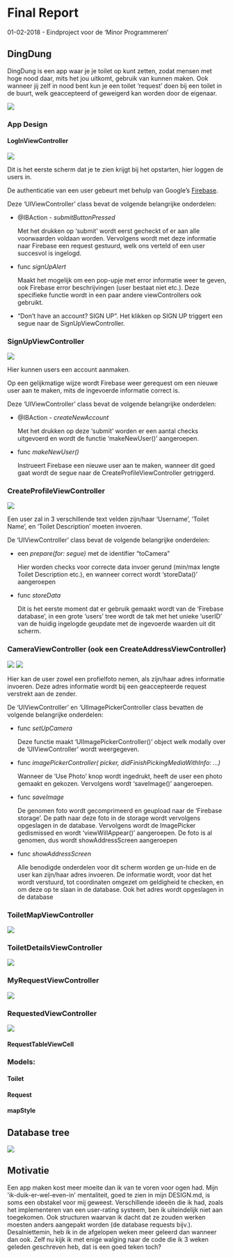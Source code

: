 # Final Report 

01-02-2018 - Eindproject voor de ‘Minor Programmeren’

## DingDung

DingDung is een app waar je je toilet op kunt zetten, zodat mensen met hoge nood daar, mits het jou uitkomt, gebruik van kunnen maken. Ook wanneer jij zelf in nood bent kun je een toilet ‘request’ doen bij een toilet in de buurt, welk geaccepteerd of geweigerd kan worden door de eigenaar. 

![](https://github.com/StefanBonestroo/DingDung/blob/master/doc/App%20demo.png)

### App Design

#### LogInViewController

![](https://github.com/StefanBonestroo/DingDung/blob/master/doc/LogInViewController.PNG)

Dit is het eerste scherm dat je te zien krijgt bij het opstarten, hier loggen de users in.

De authenticatie van een user gebeurt met behulp van Google’s [Firebase](https://firebase.google.com/).

Deze ‘UIViewController’ class bevat de volgende belangrijke onderdelen:

* @IBAction - *submitButtonPressed*

	Met het drukken op ‘submit’ wordt eerst gecheckt of er aan alle voorwaarden voldaan worden. Vervolgens wordt met deze informatie naar Firebase een request gestuurd, welk ons verteld of een user succesvol is ingelogd.
	
* func *signUpAlert*

	Maakt het mogelijk om een pop-upje met error informatie weer te geven, ook Firebase error beschrijvingen (user bestaat niet etc.). Deze specifieke functie wordt in een paar andere viewControllers ook gebruikt.
	
* “Don’t have an account? SIGN UP”. Het klikken op SIGN UP triggert een segue naar de SignUpViewController.

### SignUpViewController

![](https://github.com/StefanBonestroo/DingDung/blob/master/doc/SignUpViewController.PNG)

Hier kunnen users een account aanmaken. 

Op een gelijkmatige wijze wordt Firebase weer gerequest om een nieuwe user aan te maken, mits de ingevoerde informatie correct is.

Deze ‘UIViewController’ class bevat de volgende belangrijke onderdelen:

* @IBAction - *createNewAccount*

	Met het drukken op deze ‘submit’ worden er een aantal checks uitgevoerd en wordt de functie ‘makeNewUser()’ aangeroepen.
	
* func *makeNewUser()*

	Instrueert Firebase een nieuwe user aan te maken, wanneer dit goed gaat wordt de segue naar de CreateProfileViewController getriggerd.

### CreateProfileViewController

![](https://github.com/StefanBonestroo/DingDung/blob/master/doc/CreateProfileViewController.PNG)

Een user zal in 3 verschillende text velden zijn/haar ‘Username’, ‘Toilet Name’, en ‘Toilet Description’ moeten invoeren.

De ‘UIViewController’ class bevat de volgende belangrijke onderdelen:

* een *prepare(for: segue)* met de identifier “toCamera”

	Hier worden checks voor correcte data invoer gerund (min/max lengte Toilet Description etc.), en wanneer correct wordt ‘storeData()’ aangeroepen
	
* func *storeData*

	Dit is het eerste moment dat er gebruik gemaakt wordt van de ‘Firebase database’, in een grote ‘users’ tree wordt de tak met het unieke ‘userID’ van de huidig ingelogde geupdate met de ingevoerde waarden uit dit scherm.

### CameraViewController (ook een CreateAddressViewController)

![](https://github.com/StefanBonestroo/DingDung/blob/master/doc/CameraViewController.PNG) ![](https://github.com/StefanBonestroo/DingDung/blob/master/doc/CameraPicker.PNG)

Hier kan de user zowel een profielfoto nemen, als zijn/haar adres informatie invoeren. Deze adres informatie wordt bij een geaccepteerde request verstrekt aan de zender.

De ‘UIViewController’ en ‘UIImagePickerController class bevatten de volgende belangrijke onderdelen:

* func *setUpCamera* 

	Deze functie maakt ‘UIImagePickerController()’ object welk modally over de ‘UIViewController’ wordt weergegeven.
	
* func *imagePickerController( picker, didFinishPickingMediaWithInfo: …)*

	Wanneer de ‘Use Photo’ knop wordt ingedrukt, heeft de user een photo gemaakt en gekozen. Vervolgens wordt ‘saveImage()’ aangeroepen.
	
* func *saveImage*

	De genomen foto wordt gecomprimeerd en geupload naar de ‘Firebase storage’. De path naar deze foto in de storage wordt vervolgens opgeslagen in de database. Vervolgens wordt de ImagePicker gedismissed en wordt ‘viewWillAppear()’ aangeroepen. De foto is al genomen, dus wordt showAddressScreen aangeroepen
	
* func *showAddressScreen*

	Alle benodigde onderdelen voor dit scherm worden ge un-hide en de user kan zijn/haar adres invoeren. De informatie wordt, voor dat het wordt verstuurd, tot coordinaten omgezet om geldigheid te checken, en om deze op te slaan in de database. Ook het adres wordt opgeslagen in de database

### ToiletMapViewController

![](https://github.com/StefanBonestroo/DingDung/blob/master/doc/ToiletMapViewController.PNG)

### ToiletDetailsViewController

![](https://github.com/StefanBonestroo/DingDung/blob/master/doc/ToiletDetailsViewController.PNG)

### MyRequestViewController

![](https://github.com/StefanBonestroo/DingDung/blob/master/doc/MyRequestViewController.PNG)

### RequestedViewController

![](https://github.com/StefanBonestroo/DingDung/blob/master/doc/RequestedViewController.PNG)

#### RequestTableViewCell

### Models:

#### Toilet

#### Request

#### mapStyle

## Database tree
![](https://github.com/StefanBonestroo/DingDung/blob/master/doc/completeTree.png)

## Motivatie

Een app maken kost meer moeite dan ik van te voren voor ogen had. Mijn 'ik-duik-er-wel-even-in' mentaliteit, goed te zien in mijn DESIGN.md, is soms een obstakel voor mij geweest. Verschillende ideeën die ik had, zoals het implementeren van een user-rating systeem, ben ik uiteindelijk niet aan toegekomen. Ook structuren waarvan ik dacht dat ze zouden werken moesten anders aangepakt worden (de database requests bijv.). Desalniettemin, heb ik in de afgelopen weken meer geleerd dan wanneer dan ook. Zelf nu kijk ik met enige walging naar de code die ik 3 weken geleden geschreven heb, dat is een goed teken toch?




